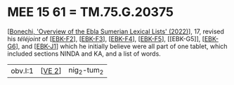 # MEE 15 61 = TM.75.G.20375

[[Bonechi, 'Overview of the Ebla Sumerian Lexical Lists' (2022)]], 17, revised his *téléjoint* of [[EBK-F2]], [[EBK-F3]], [[EBK-F4]], [[EBK-F5]], [[EBK-G5]], [[EBK-G6]], and [[EBK-J1]] which he initially believe were all part of one tablet, which included sections NINDA and KA, and a list of words.

|         |          |                                 |
| ------- | -------- | ------------------------------- |
| obv.I:1 | [[VE 2]] | nig<sub>2</sub>-tum<sub>2</sub> |

[//begin]: # "Autogenerated link references for markdown compatibility"
[Bonechi, 'Overview of the Ebla Sumerian Lexical Lists' (2022)]: <Bonechi%2C 'Overview of the Ebla Sumerian Lexical Lists' (2022)> "Bonechi, 'Overview of the Ebla Sumerian Lexical Lists' (2022)"
[EBK-F2]: EBK-F2 "MEE 15 40 = TM.75.G.5276 + TM.75.G.10003"
[EBK-F3]: EBK-F3 "MEE 15 41 = TM.75.G.3440"
[EBK-F4]: EBK-F4 "MEE 15 42 = TM.75.G.5315 + TM.75.G.10031"
[EBK-F5]: EBK-F5 "EBK-F5"
[EBK-G6]: EBK-G6 "EBK-G6"
[EBK-J1]: EBK-J1 "MEE 15 61 = TM.75.G.20375"
[VE 2]: <VE 2> "VE 2 𒃻𒁺"
[//end]: # "Autogenerated link references"